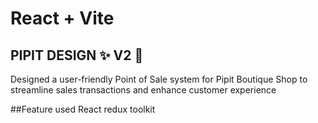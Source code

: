 # React + Vite

## PIPIT DESIGN ✨ V2 🚁
Designed a user-friendly Point of Sale system for Pipit Boutique Shop to streamline sales transactions and enhance customer experience

##Feature used
React redux toolkit





